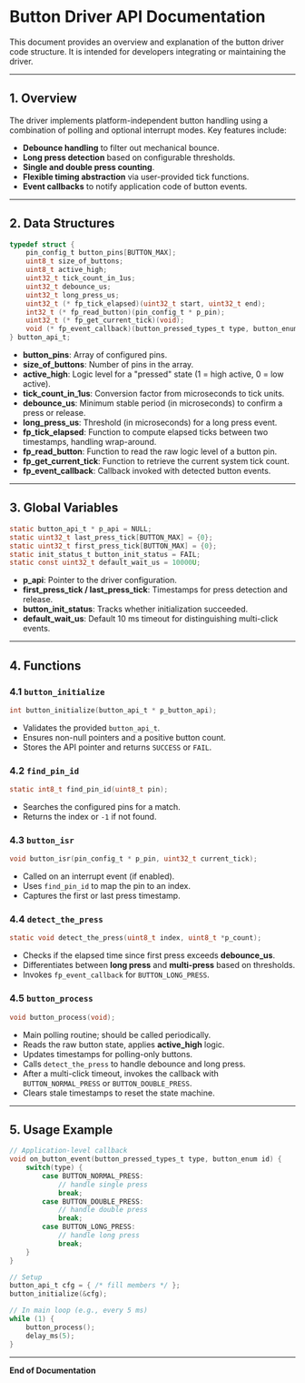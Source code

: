 # Button Driver API Documentation

This document provides an overview and explanation of the button driver code structure. It is intended for developers integrating or maintaining the driver.

---

## 1. Overview

The driver implements platform-independent button handling using a combination of polling and optional interrupt modes. Key features include:

* **Debounce handling** to filter out mechanical bounce.
* **Long press detection** based on configurable thresholds.
* **Single and double press counting**.
* **Flexible timing abstraction** via user-provided tick functions.
* **Event callbacks** to notify application code of button events.

---

## 2. Data Structures

```c
typedef struct {
    pin_config_t button_pins[BUTTON_MAX];
    uint8_t size_of_buttons;
    uint8_t active_high;
    uint32_t tick_count_in_1us;
    uint32_t debounce_us;
    uint32_t long_press_us;
    uint32_t (* fp_tick_elapsed)(uint32_t start, uint32_t end);
    int32_t (* fp_read_button)(pin_config_t * p_pin);
    uint32_t (* fp_get_current_tick)(void);
    void (* fp_event_callback)(button_pressed_types_t type, button_enum button_id);
} button_api_t;
```

* **button\_pins**: Array of configured pins.
* **size\_of\_buttons**: Number of pins in the array.
* **active\_high**: Logic level for a "pressed" state (1 = high active, 0 = low active).
* **tick\_count\_in\_1us**: Conversion factor from microseconds to tick units.
* **debounce\_us**: Minimum stable period (in microseconds) to confirm a press or release.
* **long\_press\_us**: Threshold (in microseconds) for a long press event.
* **fp\_tick\_elapsed**: Function to compute elapsed ticks between two timestamps, handling wrap-around.
* **fp\_read\_button**: Function to read the raw logic level of a button pin.
* **fp\_get\_current\_tick**: Function to retrieve the current system tick count.
* **fp\_event\_callback**: Callback invoked with detected button events.

---

## 3. Global Variables

```c
static button_api_t * p_api = NULL;
static uint32_t last_press_tick[BUTTON_MAX] = {0};
static uint32_t first_press_tick[BUTTON_MAX] = {0};
static init_status_t button_init_status = FAIL;
static const uint32_t default_wait_us = 10000U;
```

* **p\_api**: Pointer to the driver configuration.
* **first\_press\_tick / last\_press\_tick**: Timestamps for press detection and release.
* **button\_init\_status**: Tracks whether initialization succeeded.
* **default\_wait\_us**: Default 10 ms timeout for distinguishing multi-click events.

---

## 4. Functions

### 4.1 `button_initialize`

```c
int button_initialize(button_api_t * p_button_api);
```

* Validates the provided `button_api_t`.
* Ensures non-null pointers and a positive button count.
* Stores the API pointer and returns `SUCCESS` or `FAIL`.

### 4.2 `find_pin_id`

```c
static int8_t find_pin_id(uint8_t pin);
```

* Searches the configured pins for a match.
* Returns the index or `-1` if not found.

### 4.3 `button_isr`

```c
void button_isr(pin_config_t * p_pin, uint32_t current_tick);
```

* Called on an interrupt event (if enabled).
* Uses `find_pin_id` to map the pin to an index.
* Captures the first or last press timestamp.

### 4.4 `detect_the_press`

```c
static void detect_the_press(uint8_t index, uint8_t *p_count);
```

* Checks if the elapsed time since first press exceeds **debounce\_us**.
* Differentiates between **long press** and **multi-press** based on thresholds.
* Invokes `fp_event_callback` for `BUTTON_LONG_PRESS`.

### 4.5 `button_process`

```c
void button_process(void);
```

* Main polling routine; should be called periodically.
* Reads the raw button state, applies **active\_high** logic.
* Updates timestamps for polling-only buttons.
* Calls `detect_the_press` to handle debounce and long press.
* After a multi-click timeout, invokes the callback with `BUTTON_NORMAL_PRESS` or `BUTTON_DOUBLE_PRESS`.
* Clears stale timestamps to reset the state machine.

---

## 5. Usage Example

```c
// Application-level callback
void on_button_event(button_pressed_types_t type, button_enum id) {
    switch(type) {
        case BUTTON_NORMAL_PRESS:
            // handle single press
            break;
        case BUTTON_DOUBLE_PRESS:
            // handle double press
            break;
        case BUTTON_LONG_PRESS:
            // handle long press
            break;
    }
}

// Setup
button_api_t cfg = { /* fill members */ };
button_initialize(&cfg);

// In main loop (e.g., every 5 ms)
while (1) {
    button_process();
    delay_ms(5);
}
```

---

**End of Documentation**
